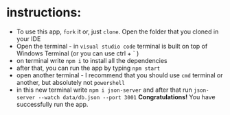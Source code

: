 # instructions:

- To use this app, `fork` it or, just `clone`. Open the folder that you cloned in your IDE
- Open the terminal - in `visual studio code` terminal is built on top of Windows Terminal (or you can use ctrl + ` )
- on terminal write `npm i` to install all the dependencies
- after that, you can run the app by typing `npm start`
- open another terminal - I recommend that you should use `cmd` terminal or another, but absolutely not `powershell`
- in this new terminal write `npm i json-server` and after that run `json-server --watch data/db.json --port 3001`
  **Congratulations!** You have successfully run the app.

